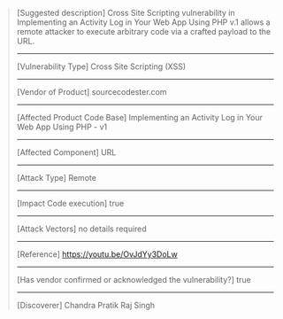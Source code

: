 >
>
> [Suggested description]
> Cross Site Scripting vulnerability in Implementing an Activity Log in
> Your Web App Using PHP v.1 allows a remote attacker to execute
> arbitrary code via a crafted payload to the URL.
>
> ------------------------------------------
>
> [Vulnerability Type]
> Cross Site Scripting (XSS)
>
> ------------------------------------------
>
> [Vendor of Product]
> sourcecodester.com
>
> ------------------------------------------
>
> [Affected Product Code Base]
> Implementing an Activity Log in Your Web App Using PHP - v1
>
> ------------------------------------------
>
> [Affected Component]
> URL
>
> ------------------------------------------
>
> [Attack Type]
> Remote
>
> ------------------------------------------
>
> [Impact Code execution]
> true
>
> ------------------------------------------
>
> [Attack Vectors]
> no details required
>
> ------------------------------------------
>
> [Reference]
> https://youtu.be/OvJdYy3DoLw
>
> ------------------------------------------
>
> [Has vendor confirmed or acknowledged the vulnerability?]
> true
>
> ------------------------------------------
>
> [Discoverer]
> Chandra Pratik Raj Singh
